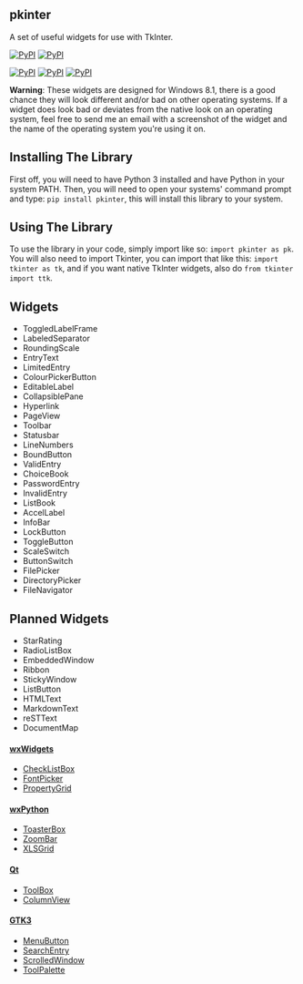 ## pkinter
A set of useful widgets for use with TkInter.

[![PyPI](https://img.shields.io/pypi/v/pkinter.svg)](https://pypi.python.org/pypi/pkinter)
[![PyPI](https://img.shields.io/pypi/pyversions/pkinter.svg)](https://pypi.python.org/pypi/pkinter)

[![PyPI](https://img.shields.io/pypi/dd/pkinter.svg)](https://pypi.python.org/pypi/pkinter)
[![PyPI](https://img.shields.io/pypi/dw/pkinter.svg)](https://pypi.python.org/pypi/pkinter)
[![PyPI](https://img.shields.io/pypi/dm/pkinter.svg)](https://pypi.python.org/pypi/pkinter)

**Warning**: These widgets are designed for Windows 8.1, there is a good chance they will look different and/or bad on other operating systems.
If a widget does look bad or deviates from the native look on an operating system, feel free to send me an email with a screenshot of the widget and the name of the operating system you're using it on.

## Installing The Library

First off, you will need to have Python 3 installed and have Python in your system PATH. Then, you will need to open your systems' command prompt and type: `pip install pkinter`, this will install this library to your system.

## Using The Library

To use the library in your code, simply import like so: `import pkinter as pk`.
You will also need to import Tkinter, you can import that like this: `import tkinter as tk`, and if you want native TkInter widgets, also do `from tkinter import ttk`.

## Widgets

- ToggledLabelFrame
- LabeledSeparator
- RoundingScale
- EntryText
- LimitedEntry
- ColourPickerButton
- EditableLabel
- CollapsiblePane
- Hyperlink
- PageView
- Toolbar
- Statusbar
- LineNumbers
- BoundButton
- ValidEntry
- ChoiceBook
- PasswordEntry
- InvalidEntry
- ListBook
- AccelLabel
- InfoBar
- LockButton
- ToggleButton
- ScaleSwitch
- ButtonSwitch
- FilePicker
- DirectoryPicker
- FileNavigator

## Planned Widgets
- StarRating
- RadioListBox
- EmbeddedWindow
- Ribbon
- StickyWindow
- ListButton
- HTMLText
- MarkdownText
- reSTText
- DocumentMap

#### [wxWidgets](http://docs.wxwidgets.org/3.1/page_screenshots.html)
- [CheckListBox](http://docs.wxwidgets.org/3.1/classwx_check_list_box.html)
- [FontPicker](http://docs.wxwidgets.org/3.1/classwx_font_picker_ctrl.html)
- [PropertyGrid](http://docs.wxwidgets.org/3.1/classwx_property_grid.html)

#### [wxPython](https://wxpython.org/Phoenix/docs/html/gallery.html)
- [ToasterBox](https://wxpython.org/Phoenix/docs/html/wx.lib.agw.toasterbox.ToasterBox.html)
- [ZoomBar](https://wxpython.org/Phoenix/docs/html/wx.lib.agw.zoombar.ZoomBar.html)
- [XLSGrid](https://wxpython.org/Phoenix/docs/html/wx.lib.agw.xlsgrid.XLSGrid.html)

#### [Qt](http://doc.qt.io/qt-5/gallery.html)
- [ToolBox](http://doc.qt.io/qt-5/qtoolbox.html)
- [ColumnView](http://doc.qt.io/qt-5/qcolumnview.html)

#### [GTK3](https://developer.gnome.org/gtk3/stable/ch03.html)
- [MenuButton](https://developer.gnome.org/gtk3/stable/GtkMenuButton.html)
- [SearchEntry](https://developer.gnome.org/gtk3/stable/GtkSearchEntry.html)
- [ScrolledWindow](https://developer.gnome.org/gtk3/stable/GtkScrolledWindow.html)
- [ToolPalette](https://developer.gnome.org/gtk3/stable/GtkToolPalette.html)